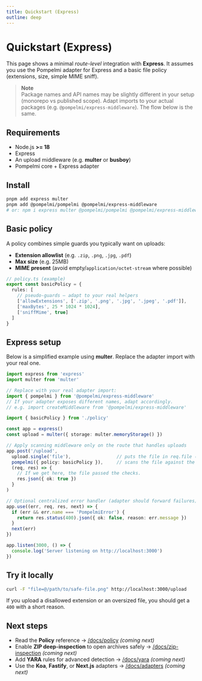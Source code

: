```yaml
---
title: Quickstart (Express)
outline: deep
---
```


# Quickstart (Express)

This page shows a minimal _route-level_ integration with **Express**. It assumes you use the Pompelmi adapter for Express and a basic file policy (extensions, size, simple MIME sniff).

> **Note**  
> Package names and API names may be slightly different in your setup (monorepo vs published scope). Adapt imports to your actual packages (e.g. `@pompelmi/express-middleware`). The flow below is the same.

## Requirements

- Node.js **>= 18**
- Express
- An upload middleware (e.g. **multer** or **busboy**)
- Pompelmi core + Express adapter

## Install

```bash
pnpm add express multer
pnpm add @pompelmi/pompelmi @pompelmi/express-middleware
# or: npm i express multer @pompelmi/pompelmi @pompelmi/express-middleware
```

## Basic policy

A policy combines simple guards you typically want on uploads:

- **Extension allowlist** (e.g. `.zip`, `.png`, `.jpg`, `.pdf`)
- **Max size** (e.g. 25MB)
- **MIME present** (avoid empty/`application/octet-stream` where possible)

```ts
// policy.ts (example)
export const basicPolicy = {
  rules: [
    // pseudo-guards — adapt to your real helpers
    ['allowExtensions', ['.zip', '.png', '.jpg', '.jpeg', '.pdf']],
    ['maxBytes', 25 * 1024 * 1024],
    ['sniffMime', true]
  ]
}
```

## Express setup

Below is a simplified example using **multer**. Replace the adapter import with your real one.

```ts
import express from 'express'
import multer from 'multer'

// Replace with your real adapter import:
import { pompelmi } from '@pompelmi/express-middleware'
// If your adapter exposes different names, adapt accordingly.
// e.g. import createMiddleware from '@pompelmi/express-middleware'

import { basicPolicy } from './policy'

const app = express()
const upload = multer({ storage: multer.memoryStorage() })

// Apply scanning middleware only on the route that handles uploads
app.post('/upload',
  upload.single('file'),                 // puts the file in req.file (buffer/stream)
  pompelmi({ policy: basicPolicy }),     // scans the file against the policy
  (req, res) => {
    // If we get here, the file passed the checks.
    res.json({ ok: true })
  }
)

// Optional centralized error handler (adapter should forward failures)
app.use((err, req, res, next) => {
  if (err && err.name === 'PompelmiError') {
    return res.status(400).json({ ok: false, reason: err.message })
  }
  next(err)
})

app.listen(3000, () => {
  console.log('Server listening on http://localhost:3000')
})
```

## Try it locally

```bash
curl -F "file=@/path/to/safe-file.png" http://localhost:3000/upload
```

If you upload a disallowed extension or an oversized file, you should get a `400` with a short reason.

## Next steps

- Read the **Policy** reference → [/docs/policy](/docs/policy) *(coming next)*
- Enable **ZIP deep-inspection** to open archives safely → [/docs/zip-inspection](/docs/zip-inspection) *(coming next)*
- Add **YARA** rules for advanced detection → [/docs/yara](/docs/yara) *(coming next)*
- Use the **Koa**, **Fastify**, or **Next.js** adapters → [/docs/adapters](/docs/adapters) *(coming next)*
